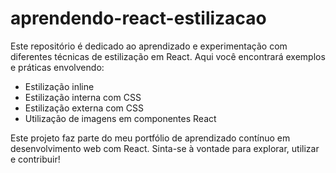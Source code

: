# aprendendo-react-estilizacao

Este repositório é dedicado ao aprendizado e experimentação com diferentes técnicas de estilização em React. Aqui você encontrará exemplos e práticas envolvendo:

- Estilização inline
- Estilização interna com CSS
- Estilização externa com CSS
- Utilização de imagens em componentes React

Este projeto faz parte do meu portfólio de aprendizado contínuo em desenvolvimento web com React. Sinta-se à vontade para explorar, utilizar e contribuir!

